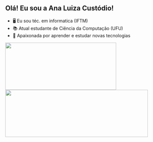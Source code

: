 ## Olá! Eu sou a Ana Luiza Custódio!

  - 🖥️ Eu sou téc. em informatica (IFTM)
  - 📚 Atual estudante de Ciência da Computação (UFU)
  - 🌟 Apaixonada por aprender e estudar novas tecnologias
<div>
  <a href = "https://github.com/analuiza-custodio">
  <img height="150em" width="350em" src="https://github-readme-stats.vercel.app/api?username=analuiza-custodio&show_icons=true&theme=dracula">
  <img height="150em" width="450em" src="https://github-readme-stats.vercel.app/api/top-langs/?username=analuiza-custodio&hide_progress=true&theme=dracula">
    
 </div>
